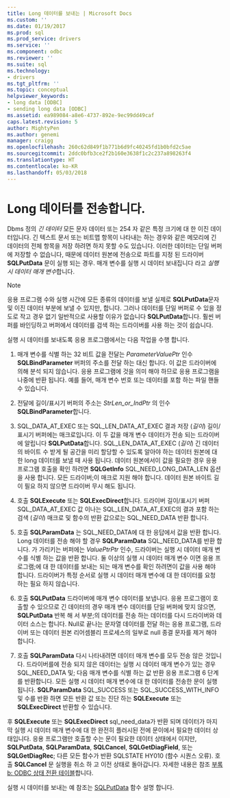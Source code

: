 ```yaml
---
title: Long 데이터를 보내는 | Microsoft Docs
ms.custom: ''
ms.date: 01/19/2017
ms.prod: sql
ms.prod_service: drivers
ms.service: ''
ms.component: odbc
ms.reviewer: ''
ms.suite: sql
ms.technology:
- drivers
ms.tgt_pltfrm: ''
ms.topic: conceptual
helpviewer_keywords:
- long data [ODBC]
- sending long data [ODBC]
ms.assetid: ea989084-a8e6-4737-892e-9ec99dd49caf
caps.latest.revision: 5
author: MightyPen
ms.author: genemi
manager: craigg
ms.openlocfilehash: 260c62d849f1b771b6d9fc40245fd1b0bfd2c5ae
ms.sourcegitcommit: 2ddc0bfb3ce2f2b160e3638f1c2c237a898263f4
ms.translationtype: HT
ms.contentlocale: ko-KR
ms.lasthandoff: 05/03/2018
---
```

# <a name="sending-long-data"></a>Long 데이터를 전송합니다.
Dbms 정의 *긴 데이터* 모든 문자 데이터 또는 254 자 같은 특정 크기에 대 한 이진 데이터입니다. 긴 텍스트 문서 또는 비트맵 항목이 나타내는 하는 경우와 같은 메모리에 긴 데이터의 전체 항목을 저장 하려면 하지 못할 수도 있습니다. 이러한 데이터는 단일 버퍼에 저장할 수 없습니다, 때문에 데이터 원본에 전송으로 파트를 지정 된 드라이버 **SQLPutData** 문이 실행 되는 경우. 매개 변수를 실행 시 데이터 보내집니다 라고 *실행 시 데이터 매개 변수*합니다.  
  
> [!NOTE]  
>  응용 프로그램 수와 실행 시간에 모든 종류의 데이터를 보낼 실제로 **SQLPutData**문자 및 이진 데이터 부분에 보낼 수 있지만, 합니다. 그러나 데이터를 단일 버퍼로 수 있을 정도로 작고 경우 없기 일반적으로 사용할 이유가 없습니다 **SQLPutData**합니다. 훨씬 버퍼를 바인딩하고 버퍼에서 데이터를 검색 하는 드라이버를 사용 하는 것이 쉽습니다.  
  
 실행 시 데이터를 보내도록 응용 프로그램에서는 다음 작업을 수행 합니다.  
  
1.  매개 변수를 식별 하는 32 비트 값을 전달는 *ParameterValuePtr* 인수 **SQLBindParameter** 버퍼의 주소를 전달 하는 대신 합니다. 이 값은 드라이버에 의해 분석 되지 않습니다. 응용 프로그램에 것을 의미 해야 하므로 응용 프로그램을 나중에 반환 됩니다. 예를 들어, 매개 변수 번호 또는 데이터를 포함 하는 파일 핸들 수 있습니다.  
  
2.  전달에 길이/표시기 버퍼의 주소는 *StrLen_or_IndPtr* 의 인수 **SQLBindParameter**합니다.  
  
3.  SQL_DATA_AT_EXEC 또는 SQL_LEN_DATA_AT_EXEC 결과 저장 (*길이*) 길이/표시기 버퍼에는 매크로입니다. 이 두 값을 매개 변수 데이터가 전송 되는 드라이버에 알립니다 **SQLPutData**합니다. SQL_LEN_DATA_AT_EXEC (*길이*) 긴 데이터의 바이트 수 받게 될 공간을 미리 할당할 수 있도록 알아야 하는 데이터 원본에 대 한 long 데이터를 보낼 때 사용 됩니다. 데이터 원본에서이 값을 필요한 경우 응용 프로그램 호출을 확인 하려면 **SQLGetInfo** SQL_NEED_LONG_DATA_LEN 옵션을 사용 합니다. 모든 드라이버;이 매크로 지원 해야 합니다. 데이터 원본 바이트 길이 필요 하지 않으면 드라이버 무시 해도 됩니다.  
  
4.  호출 **SQLExecute** 또는 **SQLExecDirect**합니다. 드라이버 길이/표시기 버퍼 SQL_DATA_AT_EXEC 값 이나는 SQL_LEN_DATA_AT_EXEC의 결과 포함 하는 검색 (*길이*) 매크로 및 함수의 반환 값으로는 SQL_NEED_DATA 반환 합니다.  
  
5.  호출 **SQLParamData** 는 SQL_NEED_DATA에 대 한 응답에서 값을 반환 합니다. Long 데이터를 전송 해야 할 경우 **SQLParamData** SQL_NEED_DATA를 반환 합니다. 가 가리키는 버퍼에는 *ValuePtrPtr* 인수, 드라이버는 실행 시 데이터 매개 변수를 식별 하는 값을 반환 합니다. 둘 이상의 실행 시 데이터 매개 변수 이면 응용 프로그램;에 대 한 데이터를 보내는 되는 매개 변수를 확인 하려면이 값을 사용 해야 합니다. 드라이버가 특정 순서로 실행 시 데이터 매개 변수에 대 한 데이터를 요청 하는 필요 하지 않습니다.  
  
6.  호출 **SQLPutData** 드라이버에 매개 변수 데이터를 보냅니다. 응용 프로그램이 호출할 수 있으므로 긴 데이터의 경우 매개 변수 데이터를 단일 버퍼에 맞지 않으면, **SQLPutData** 반복 해 서 부분;의 데이터를 전송 하는 데이터를 다시 드라이버와 데이터 소스는 합니다. Null로 끝나는 문자열 데이터를 전달 하는 응용 프로그램, 드라이버 또는 데이터 원본 리어셈블리 프로세스의 일부로 null 종결 문자를 제거 해야 합니다.  
  
7.  호출 **SQLParamData** 다시 나타내려면 데이터 매개 변수를 모두 전송 않은 것입니다. 드라이버를에 전송 되지 않은 데이터는 실행 시 데이터 매개 변수가 있는 경우 SQL_NEED_DATA 및; 다음 매개 변수를 식별 하는 값 반환 응용 프로그램 6 단계를 반환합니다. 모든 실행 시 데이터 매개 변수에 대 한 데이터를 전송한 문이 실행 됩니다. **SQLParamData** SQL_SUCCESS 또는 SQL_SUCCESS_WITH_INFO 및 수를 반환 하면 모든 반환 값 또는 진단 하는 **SQLExecute** 또는 **SQLExecDirect** 반환할 수 있습니다.  
  
 후 **SQLExecute** 또는 **SQLExecDirect** sql_need_data가 반환 되며 데이터가 마지막 실행 시 데이터 매개 변수에 대 한 완전히 플러시된 전에 문이에서 필요한 데이터 상태입니다. 응용 프로그램만 호출할 수는 문이 필요한 데이터 상태에서 이지만, **SQLPutData**, **SQLParamData**, **SQLCancel**, **SQLGetDiagField**, 또는 **SQLGetDiagRec**; 다른 모든 함수가 반환 SQLSTATE HY010 (함수 시퀀스 오류). 호출 **SQLCancel** 문 실행을 취소 하 고 이전 상태로 돌아갑니다. 자세한 내용은 참조 [부록 b: ODBC 상태 전환 테이블](../../../odbc/reference/appendixes/appendix-b-odbc-state-transition-tables.md)합니다.  
  
 실행 시 데이터를 보내는 예 참조는 [SQLPutData](../../../odbc/reference/syntax/sqlputdata-function.md) 함수 설명 합니다.
